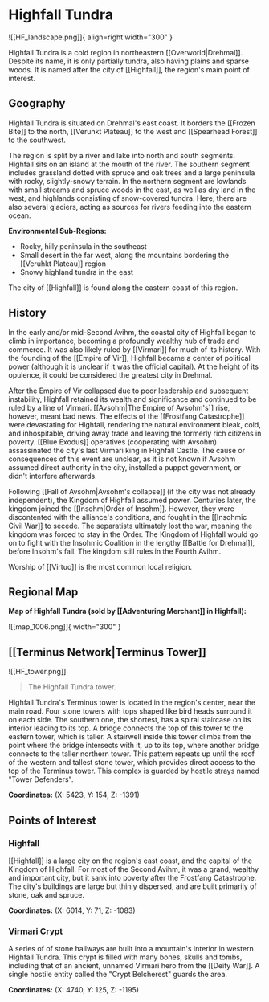# Highfall Tundra

![[HF_landscape.png]]{ align=right width="300" }

Highfall Tundra is a cold region in northeastern [[Overworld|Drehmal]]. Despite its name, it is only partially tundra, also having plains and sparse woods. It is named after the city of [[Highfall]], the region's main point of interest.

## Geography

Highfall Tundra is situated on Drehmal's east coast. It borders the [[Frozen Bite]] to the north, [[Veruhkt Plateau]] to the west and [[Spearhead Forest]] to the southwest.

The region is split by a river and lake into north and south segments. Highfall sits on an island at the mouth of the river. The southern segment includes grassland dotted with spruce and oak trees and a large peninsula with rocky, slightly-snowy terrain. In the northern segment are lowlands with small streams and spruce woods in the east, as well as dry land in the west, and highlands consisting of snow-covered tundra. Here, there are also several glaciers, acting as sources for rivers feeding into the eastern ocean.

**Environmental Sub-Regions:**

- Rocky, hilly peninsula in the southeast <br>
- Small desert in the far west, along the mountains bordering the [[Veruhkt Plateau]] region <br>
- Snowy highland tundra in the east

The city of [[Highfall]] is found along the eastern coast of this region.

## History

In the early and/or mid-Second Avihm, the coastal city of Highfall began to climb in importance, becoming a profoundly wealthy hub of trade and commerce. It was also likely ruled by [[Virmari]] for much of its history. With the founding of the [[Empire of Vir]], Highfall became a center of political power (although it is unclear if it was the official capital). At the height of its opulence, it could be considered the greatest city in Drehmal.

After the Empire of Vir collapsed due to poor leadership and subsequent instability, Highfall retained its wealth and significance and continued to be ruled by a line of Virmari. [[Avsohm|The Empire of Avsohm's]] rise, however, meant bad news. The effects of the [[Frostfang Catastrophe]] were devastating for Highfall, rendering the natural environment bleak, cold, and inhospitable, driving away trade and leaving the formerly rich citizens in poverty. [[Blue Exodus]] operatives (cooperating with Avsohm) assassinated the city's last Virmari king in Highfall Castle. The cause or consequences of this event are unclear, as it is not known if Avsohm assumed direct authority in the city, installed a puppet government, or didn't interfere afterwards.

Following [[Fall of Avsohm|Avsohm's collapse]] (if the city was not already independent), the Kingdom of Highfall assumed power. Centuries later, the kingdom joined the [[Insohm|Order of Insohm]]. However, they were discontented with the alliance's conditions, and fought in the [[Insohmic Civil War]] to secede. The separatists ultimately lost the war, meaning the kingdom was forced to stay in the Order. The Kingdom of Highfall would go on to fight with the Insohmic Coalition in the lengthy [[Battle for Drehmal]], before Insohm's fall. The kingdom still rules in the Fourth Avihm.

Worship of [[Virtuo]] is the most common local religion.

## Regional Map

**Map of Highfall Tundra (sold by [[Adventuring Merchant]] in Highfall):**

![[map_1006.png]]{ width="300" }

## [[Terminus Network|Terminus Tower]]

![[HF_tower.png]]
> The Highfall Tundra tower.

Highfall Tundra's Terminus tower is located in the region's center, near the main road. Four stone towers with tops shaped like bird heads surround it on each side. The southern one, the shortest, has a spiral staircase on its interior leading to its top. A bridge connects the top of this tower to the eastern tower, which is taller. A stairwell inside this tower climbs from the point where the bridge intersects with it, up to its top, where another bridge connects to the taller northern tower. This pattern repeats up until the roof of the western and tallest stone tower, which provides direct access to the top of the Terminus tower. This complex is guarded by hostile strays named "Tower Defenders".

**Coordinates:** (X: 5423, Y: 154, Z: -1391)

## Points of Interest

### Highfall

[[Highfall]] is a large city on the region's east coast, and the capital of the Kingdom of Highfall. For most of the Second Avihm, it was a grand, wealthy and important city, but it sank into poverty after the Frostfang Catastrophe. The city's buildings are large but thinly dispersed, and are built primarily of stone, oak and spruce.

**Coordinates:** (X: 6014, Y: 71, Z: -1083)

### Virmari Crypt

A series of of stone hallways are built into a mountain's interior in western Highfall Tundra. This crypt is filled with many bones, skulls and tombs, including that of an ancient, unnamed Virmari hero from the [[Deity War]]. A single hostile entity called the "Crypt Belcherest" guards the area.

**Coordinates:** (X: 4740, Y: 125, Z: -1195)
